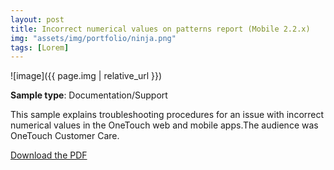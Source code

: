 ```yaml
---
layout: post
title: Incorrect numerical values on patterns report (Mobile 2.2.x)
img: "assets/img/portfolio/ninja.png"
tags: [Lorem]
---
```


![image]({{ page.img | relative_url }})

**Sample type**: Documentation/Support

This sample explains troubleshooting procedures for an issue with incorrect numerical values in the OneTouch web and mobile apps.The audience was OneTouch Customer Care.

[Download the PDF](link)

